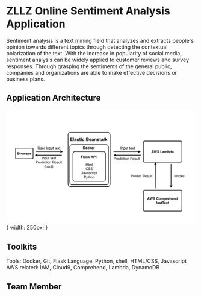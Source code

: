 # ZLLZ Online Sentiment Analysis Application

Sentiment analysis is a text mining field that analyzes and extracts people's opinion towards different topics through detecting the contextual polarization of the text. With the increase in popularity of social media, sentiment analysis can be widely applied to customer reviews and survey responses. Through grasping the sentiments of the general public, companies and organizations are able to make effective decisions or business plans.

## Application Architecture

![](https://github.com/Jeremy-XiankangZeng/IDS706/blob/main/app/static/img/Application%20Workflow.png) { width: 250px; }


## Toolkits
Tools: Docker, Git, Flask
Language: Python, shell, HTML/CSS, Javascript
AWS related: IAM, Cloud9, Comprehend, Lambda, DynamoDB

## Team Member


